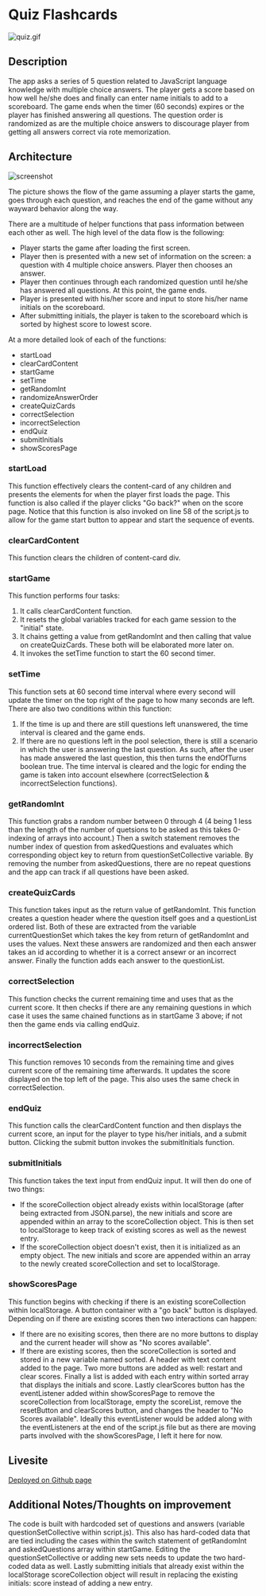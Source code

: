 # Quiz Flashcards

![quiz.gif](./assets/images/quiz.gif)

## Description
The app asks a series of 5 question related to JavaScript language knowledge with multiple choice answers. The player gets a score based on how well he/she does and finally can enter name initials to add to a scoreboard. The game ends when the timer (60 seconds) expires or the player has finished answering all questions. The question order is randomized as are the multiple choice answers to discourage player from getting all answers correct via rote memorization.

## Architecture
![screenshot](./assets/images/drawing_flow.jpg)

The picture shows the flow of the game assuming a player starts the game, goes through each question, and reaches the end of the game without any wayward behavior along the way.

There are a multitude of helper functions that pass information between each other as well. The high level of the data flow is the following:
  - Player starts the game after loading the first screen.
  - Player then is presented with a new set of information on the screen: a question with 4 multiple choice answers. Player then chooses an answer.
  - Player then continues through each randomized question until he/she has answered all questions. At this point, the game ends.
  - Player is presented with his/her score and input to store his/her name initials on the scoreboard.
  - After submitting initials, the player is taken to the scoreboard which is sorted by highest score to lowest score.

  At a more detailed look of each of the functions:

  - startLoad
  - clearCardContent
  - startGame
  - setTime
  - getRandomInt
  - randomizeAnswerOrder
  - createQuizCards
  - correctSelection
  - incorrectSelection
  - endQuiz
  - submitInitials
  - showScoresPage

### startLoad
This function effectively clears the content-card of any children and presents the elements for when the player first loads the page. This function is also called if the player clicks "Go back?" when on the score page. Notice that this function is also invoked on line 58 of the script.js to allow for the game start button to appear and start the sequence of events.

### clearCardContent
This function clears the children of content-card div.

### startGame
This function performs four tasks:
  1. It calls clearCardContent function.
  2. It resets the global variables tracked for each game session to the "initial" state.
  3. It chains getting a value from getRandomInt and then calling that value on createQuizCards. These both will be elaborated more later on.
  4. It invokes the setTime function to start the 60 second timer.

### setTime
This function sets at 60 second time interval where every second will update the timer on the top right of the page to how many seconds are left. There are also two conditions within this function:
  1. If the time is up and there are still questions left unanswered, the time interval is cleared and the game ends.
  2. If there are no questions left in the pool selection, there is still a scenario in which the user is answering the last question. As such, after the user has made answered the last question, this then turns the endOfTurns boolean true. The time interval is cleared and the logic for ending the game is taken into account elsewhere (correctSelection & incorrectSelection functions).

### getRandomInt
This function grabs a random number between 0 through 4 (4 being 1 less than the length of the number of quetsions to be asked as this takes 0-indexing of arrays into account.) Then a switch statement removes the number index of question from askedQuestions and evaluates which corresponding object key to return from questionSetCollective variable. By removing the number from askedQuestions, there are no repeat questions and the app can track if all questions have been asked.

### createQuizCards
This function takes input as the return value of getRandomInt. This function creates a question header where the question itself goes and a questionList ordered list. Both of these are extracted from the variable currentQuestionSet which takes the key from return of getRandomInt and uses the values. Next these answers are randomized and then each answer takes an id according to whether it is a correct ansewr or an incorrect answer. Finally the function adds each answer to the questionList.

### correctSelection
This function checks the current remaining time and uses that as the current score. It then checks if there are any remaining questions in which case it uses the same chained functions as in startGame 3 above; if not then the game ends via calling endQuiz.

### incorrectSelection
This function removes 10 seconds from the remaining time and gives current score of the remaining time afterwards. It updates the score displayed on the top left of the page. This also uses the same check in correctSelection.

### endQuiz
This function calls the clearCardContent function and then displays the current score, an input for the player to type his/her initials, and a submit button. Clicking the submit button invokes the submitInitials function.

### submitInitials
This function takes the text input from endQuiz input. It will then do one of two things:
  - If the scoreCollection object already exists within localStorage (after being extracted from JSON.parse), the new initials and score are appended within an array to the scoreCollection object. This is then set to localStorage to keep track of existing scores as well as the newest entry.
  - If the scoreCollection object doesn't exist, then it is initialized as an empty object. The new initials and score are appended within an array to the newly created scoreCollection and set to localStorage.

### showScoresPage
This function begins with checking if there is an existing scoreCollection within localStorage. A button container with a "go back" button is displayed. Depending on if there are existing scores then two interactions can happen:
  - If there are no exisiting scores, then there are no more buttons to display and the current header will show as "No scores available".
  - If there are existing scores, then the scoreCollection is sorted and stored in a new variable named sorted. A header with text content added to the page. Two more buttons are added as well: restart and clear scores. Finally a list is added with each entry within sorted array that displays the initials and score. Lastly clearScores button has the eventListener added within showScoresPage to remove the scoreCollection from localStorage, empty the scoreList, remove the resetButton and clearScores button, and changes the header to "No Scores available". Ideally this eventListener would be added along with the eventListeners at the end of the script.js file but as there are moving parts involved with the showScoresPage, I left it here for now.

## Livesite
[Deployed on Github page](https://richardjhong.github.io/quiz-flashcards/)

## Additional Notes/Thoughts on improvement
The code is built with hardcoded set of questions and answers (variable questionSetCollective within script.js). This also has hard-coded data that are tied including the cases within the switch statement of getRandomInt and askedQuestions array within startGame. Editing the questionSetCollective or adding new sets needs to update the two hard-coded data as well. Lastly submitting initials that already exist within the localStorage scoreCollection object will result in replacing the existing initials: score instead of adding a new entry. 